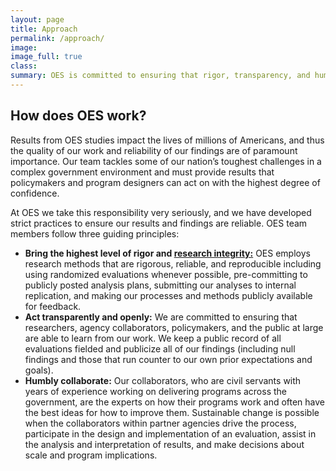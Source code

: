 ```yaml
---
layout: page
title: Approach
permalink: /approach/
image:
image_full: true
class:
summary: OES is committed to ensuring that rigor, transparency, and humility are at the foundation of our work.
---
```

## How does OES work? 

Results from OES studies impact the lives of millions of Americans, and thus the quality of our work and reliability of our findings are of paramount importance. Our team tackles some of our nation’s toughest challenges in a complex government environment and must provide results that policymakers and program designers can act on with the highest degree of confidence. 

At OES we take this responsibility very seriously, and we have developed strict practices to ensure our results and findings are reliable. OES team members follow three guiding principles:

- <b>Bring the highest level of rigor and <a href="https://federalist-proxy.app.cloud.gov/preview/gsa-oes/office-of-evaluation-sciences/Resources/resources/">research integrity:</a></b> OES employs research methods that are rigorous, reliable, and reproducible including using randomized evaluations whenever possible, pre-committing to publicly posted analysis plans, submitting our analyses to internal replication, and making our processes and methods publicly available for feedback.  
- <b>Act transparently and openly:</b> We are committed to ensuring that researchers, agency collaborators, policymakers, and the public at large are able to learn from our work. We keep a public record of all evaluations fielded and publicize all of our findings (including null findings and those that run counter to our own prior expectations and goals). 
- <b>Humbly collaborate:</b> Our collaborators, who are civil servants with years of experience working on delivering programs across the government, are the experts on how their programs work and often have the best ideas for how to improve them. Sustainable change is possible when the collaborators within partner agencies drive the process, participate in the design and implementation of an evaluation, assist in the analysis and interpretation of results, and make decisions about scale and program implications. 



